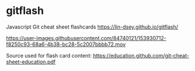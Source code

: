 # gitflash
Javascript Git cheat sheet flashcards
https://lin-dsey.github.io/gitflash/

https://user-images.githubusercontent.com/84740121/153930712-f8250c93-68a6-4b38-bc28-5c2007bbbb72.mov

Source used for flash card content:
https://education.github.com/git-cheat-sheet-education.pdf


